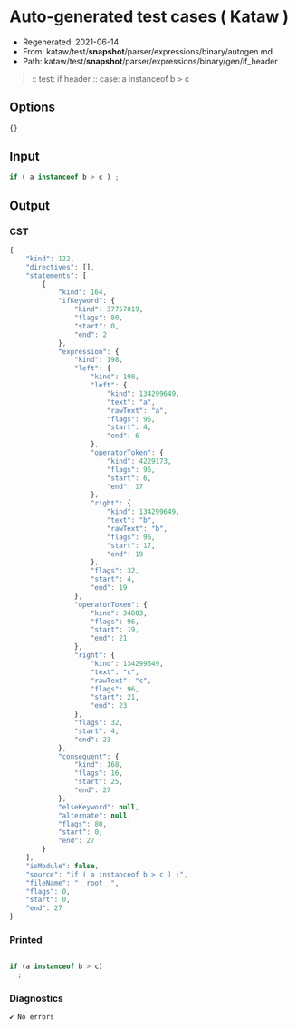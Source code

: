 # Auto-generated test cases ( Kataw )
- Regenerated: 2021-06-14
- From: kataw/test/__snapshot__/parser/expressions/binary/autogen.md
- Path: kataw/test/__snapshot__/parser/expressions/binary/gen/if_header
> :: test: if header
> :: case: a instanceof b > c
## Options

`````js
{}
`````
## Input

`````js
if ( a instanceof b > c ) ;
`````
## Output

### CST

```javascript
{
    "kind": 122,
    "directives": [],
    "statements": [
        {
            "kind": 164,
            "ifKeyword": {
                "kind": 37757019,
                "flags": 80,
                "start": 0,
                "end": 2
            },
            "expression": {
                "kind": 198,
                "left": {
                    "kind": 198,
                    "left": {
                        "kind": 134299649,
                        "text": "a",
                        "rawText": "a",
                        "flags": 96,
                        "start": 4,
                        "end": 6
                    },
                    "operatorToken": {
                        "kind": 4229173,
                        "flags": 96,
                        "start": 6,
                        "end": 17
                    },
                    "right": {
                        "kind": 134299649,
                        "text": "b",
                        "rawText": "b",
                        "flags": 96,
                        "start": 17,
                        "end": 19
                    },
                    "flags": 32,
                    "start": 4,
                    "end": 19
                },
                "operatorToken": {
                    "kind": 34883,
                    "flags": 96,
                    "start": 19,
                    "end": 21
                },
                "right": {
                    "kind": 134299649,
                    "text": "c",
                    "rawText": "c",
                    "flags": 96,
                    "start": 21,
                    "end": 23
                },
                "flags": 32,
                "start": 4,
                "end": 23
            },
            "consequent": {
                "kind": 168,
                "flags": 16,
                "start": 25,
                "end": 27
            },
            "elseKeyword": null,
            "alternate": null,
            "flags": 80,
            "start": 0,
            "end": 27
        }
    ],
    "isModule": false,
    "source": "if ( a instanceof b > c ) ;",
    "fileName": "__root__",
    "flags": 0,
    "start": 0,
    "end": 27
}
```

### Printed

```javascript

if (a instanceof b > c)
  ;

```

### Diagnostics

```javascript
✔ No errors
```

